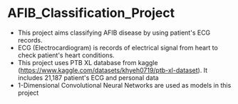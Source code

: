 # AFIB_Classification_Project
* This project aims classifying AFIB disease by using patient's ECG records.
* ECG (Electrocardiogram) is records of electrical signal from heart to check patient's heart conditions.
* This project uses PTB XL database from kaggle (https://www.kaggle.com/datasets/khyeh0719/ptb-xl-dataset). It includes 21,187 patient's ECG and personal data
* 1-Dimensional Convolutional Neural Networks are used as models in this project


